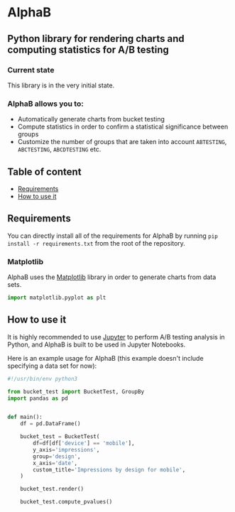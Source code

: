 # AlphaB

## Python library for rendering charts and computing statistics for A/B testing

### Current state

This library is in the very initial state. 

### AlphaB allows you to:

* Automatically generate charts from bucket testing
* Compute statistics in order to confirm a statistical significance between groups
* Customize the number of groups that are taken into account `ABTESTING`, `ABCTESTING`, `ABCDTESTING` etc.

<!-- <p align="center"><img src="images/AlphaB.png" width="250"/></p> -->

## Table of content

* [Requirements](#requirements)
* [How to use it](#how-to-use-it)

## Requirements

You can directly install all of the requirements for AlphaB by running `pip install -r requirements.txt` from the root of the repository.

### Matplotlib

AlphaB uses the [Matplotlib](https://matplotlib.org/) library in order to generate charts from data sets.

```python
import matplotlib.pyplot as plt
```

## How to use it

It is highly recommended to use [Jupyter](https://jupyter.org/) to perform A/B testing analysis in Python, and AlphaB is built to be used in Jupyter Notebooks. 

Here is an example usage for AlphaB (this example doesn't include specifying a data set for now):

```python
#!/usr/bin/env python3

from bucket_test import BucketTest, GroupBy
import pandas as pd


def main():
    df = pd.DataFrame()

    bucket_test = BucketTest(
        df=df[df['device'] == 'mobile'],
        y_axis='impressions',
        group='design',
        x_axis='date',
        custom_title='Impressions by design for mobile',
    )

    bucket_test.render()

    bucket_test.compute_pvalues()
```